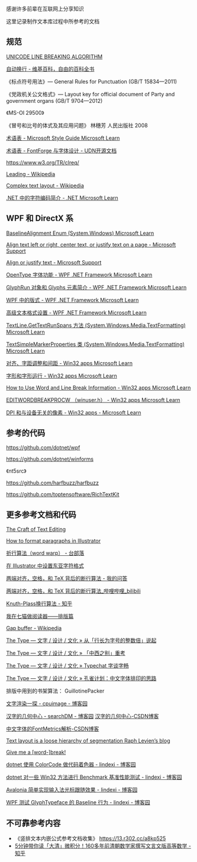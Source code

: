 感谢许多前辈在互联网上分享知识

这里记录制作文本库过程中所参考的文档

## 规范

[UNICODE LINE BREAKING ALGORITHM](https://www.unicode.org/reports/tr14/)

[自动换行 - 维基百科，自由的百科全书](https://zh.wikipedia.org/zh-hans/%E8%87%AA%E5%8A%A8%E6%8D%A2%E8%A1%8C )

《标点符号用法》— General Rules for Punctuation (GB/T 15834—2011)

《党政机关公文格式》— Layout key for official document of Party and government organs (GB/T 9704—2012)

《MS-OI 29500》

《冒号和比号的体式及其应用问题》 林穗芳 人民出版社 2008

[术语表 - Microsoft Style Guide Microsoft Learn](https://learn.microsoft.com/en-us/style-guide/a-z-word-list-term-collections/t/text-text-message )

[术语表 - FontForge 与字体设计 - UDN开源文档](https://doc.yonyoucloud.com/doc/wiki/project/fontforge-and-font-design/glossary.html )

<https://www.w3.org/TR/clreq/>

[Leading - Wikipedia](https://en.wikipedia.org/wiki/Leading )

[Complex text layout - Wikipedia](https://en.wikipedia.org/wiki/Complex_text_layout )

[.NET 中的字符编码简介 - .NET Microsoft Learn](https://learn.microsoft.com/zh-cn/dotnet/standard/base-types/character-encoding-introduction#grapheme-clusters )

## WPF 和 DirectX 系

[BaselineAlignment Enum (System.Windows) Microsoft Learn](https://learn.microsoft.com/zh-cn/dotnet/api/system.windows.baselinealignment?view=windowsdesktop-9.0 )

[Align text left or right, center text, or justify text on a page - Microsoft Support](https://support.microsoft.com/en-us/office/align-text-left-or-right-center-text-or-justify-text-on-a-page-70da744d-0f4d-472e-916d-1c42d94dc33f )

[Align or justify text - Microsoft Support](https://support.microsoft.com/en-us/office/align-or-justify-text-b9096ed4-7323-4ff3-921a-1ba7ba31faf1 )

[OpenType 字体功能 - WPF .NET Framework Microsoft Learn](https://learn.microsoft.com/zh-cn/dotnet/desktop/wpf/advanced/opentype-font-features )

[GlyphRun 对象和 Glyphs 元素简介 - WPF .NET Framework Microsoft Learn](https://learn.microsoft.com/zh-cn/dotnet/desktop/wpf/advanced/introduction-to-the-glyphrun-object-and-glyphs-element?view=netframeworkdesktop-4.8&viewFallbackFrom=netdesktop-7.0 )

[WPF 中的版式 - WPF .NET Framework Microsoft Learn](https://learn.microsoft.com/zh-cn/dotnet/desktop/wpf/advanced/typography-in-wpf )

[高级文本格式设置 - WPF .NET Framework Microsoft Learn](https://learn.microsoft.com/zh-cn/dotnet/desktop/wpf/advanced/advanced-text-formatting?view=netframeworkdesktop-4.8 )

[TextLine.GetTextRunSpans 方法 (System.Windows.Media.TextFormatting) Microsoft Learn](https://learn.microsoft.com/zh-cn/dotnet/api/system.windows.media.textformatting.textline.gettextrunspans?view=windowsdesktop-7.0 )

[TextSimpleMarkerProperties 类 (System.Windows.Media.TextFormatting) Microsoft Learn](https://learn.microsoft.com/zh-cn/dotnet/api/system.windows.media.textformatting.textsimplemarkerproperties?view=windowsdesktop-7.0 )

[对齐、字距调整和间距 - Win32 apps Microsoft Learn](https://learn.microsoft.com/zh-cn/windows/win32/directwrite/justification--kerning--and-spacing )

[字形和字形运行 - Win32 apps Microsoft Learn](https://learn.microsoft.com/zh-cn/windows/win32/directwrite/glyphs-and-glyph-runs )

[How to Use Word and Line Break Information - Win32 apps Microsoft Learn](https://learn.microsoft.com/en-us/windows/win32/controls/use-word-and-line-break-information )

[EDITWORDBREAKPROCW （winuser.h） - Win32 apps Microsoft Learn](https://learn.microsoft.com/zh-cn/windows/win32/api/winuser/nc-winuser-editwordbreakprocw )

[DPI 和与设备无关的像素 - Win32 apps - Microsoft Learn](https://learn.microsoft.com/zh-cn/windows/win32/learnwin32/dpi-and-device-independent-pixels )

## 参考的代码

<https://github.com/dotnet/wpf>

<https://github.com/dotnet/winforms>

《nt5src》

<https://github.com/harfbuzz/harfbuzz>

<https://github.com/toptensoftware/RichTextKit>

## 更多参考文档和代码

[The Craft of Text Editing](http://www.finseth.com/craft/ )

[How to format paragraphs in Illustrator](https://helpx.adobe.com/illustrator/using/formatting-paragraphs.html )

[折行算法（word warp） - 台部落](https://www.twblogs.net/a/5b84bb972b71775d1cd19cf0 )

[在 Illustrator 中设置东亚字符格式](https://helpx.adobe.com/cn/illustrator/using/formatting-asian-characters.html )

[两端对齐，空格，和 TeX 背后的断行算法 - 我的问答](https://ask.latexstudio.net/ask/article/525.html )

[两端对齐，空格，和 TeX 背后的断行算法_哔哩哔哩_bilibili](https://www.bilibili.com/video/BV1Zd4y1M75r/?share_source=copy_web&amp%3Bvd_source=3611eb04d6168eb065e2f7a5995676e6 )

[Knuth-Plass换行算法 - 知乎](https://zhuanlan.zhihu.com/p/194831235 )

[我在七猫做阅读器——排版篇](https://tech.qimao.com/reader/ )

[Gap buffer - Wikipedia](https://en.wikipedia.org/wiki/Gap_buffer )

[The Type — 文字 / 设计 / 文化 » 从「行长为字号的整数倍」说起](https://www.thetype.com/2017/07/12513/ )

[The Type — 文字 / 设计 / 文化 » 「中西之别」重考](https://www.thetype.com/2017/08/12954/ )

[The Type — 文字 / 设计 / 文化 » Typechat 字谈字畅](https://www.thetype.com/typechat/ )

[The Type — 文字 / 设计 / 文化 » 孔雀计划：中文字体排印的思路](https://www.thetype.com/kongque/ )

排版中用到的书架算法： GuillotinePacker

[文字渲染一探 - cpuimage - 博客园](https://www.cnblogs.com/cpuimage/p/13337475.html )

[汉字的几何中心 - searchDM - 博客园](https://www.cnblogs.com/wycg1984/archive/2010/06/21/1762148.html ) [汉字的几何中心-CSDN博客](https://blog.csdn.net/aodeng9367/article/details/102305442 )

[中文字体的FontMetrics解析-CSDN博客](https://blog.csdn.net/loveyou388i/article/details/115934795 )

[Text layout is a loose hierarchy of segmentation Raph Levien’s blog](https://raphlinus.github.io/text/2020/10/26/text-layout.html )

[Give me a [word-]break!](https://archives.miloush.net/michkap/archive/2005/02/21/377288.html )

[dotnet 使用 ColorCode 做代码着色器 - lindexi - 博客园](https://www.cnblogs.com/lindexi/p/18687046 )

[dotnet 对一些 Win32 方法进行 Benchmark 基准性能测试 - lindexi - 博客园](https://www.cnblogs.com/lindexi/p/18674064 )

[Avalonia 简单实现输入法光标跟随效果 - lindexi - 博客园](https://www.cnblogs.com/lindexi/p/18669800 )

[WPF 测试 GlyphTypeface 的 Baseline 行为 - lindexi - 博客园](https://www.cnblogs.com/lindexi/p/18658843 )

## 不可靠参考内容

- 《竖排文本内嵌公式参考文档收集》 https://13.r302.cc/a8kp525
- [5分钟带你读「大清」微积分！160多年前清朝数学家撰写文言文版高等数学 - 知乎](https://zhuanlan.zhihu.com/p/439526889 )
